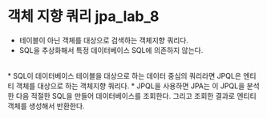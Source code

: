 # 객체 지향 쿼리 jpa_lab_8

 * 테이블이 아닌 객체를 대상으로 검색하는 객체지향 쿼리다.
 * SQL을 추상화해서 특정 데이터베이스 SQL에 의존하지 않는다.
  <br>
 * SQL이 데이터베이스 테이블을 대상으로 하는 데이터 중심의 쿼리라면 JPQL은 엔티티 객체를 대상으로 하는 객체지향 쿼리다.
 * JPQL을 사용하면 JPA는 이 JPQL을 분석한 다음 적절한 SQL을 만들어 데이터베이스를 조회한다. 그리고 조회한 결과로 엔티티 객체를 생성해서 반환한다.

